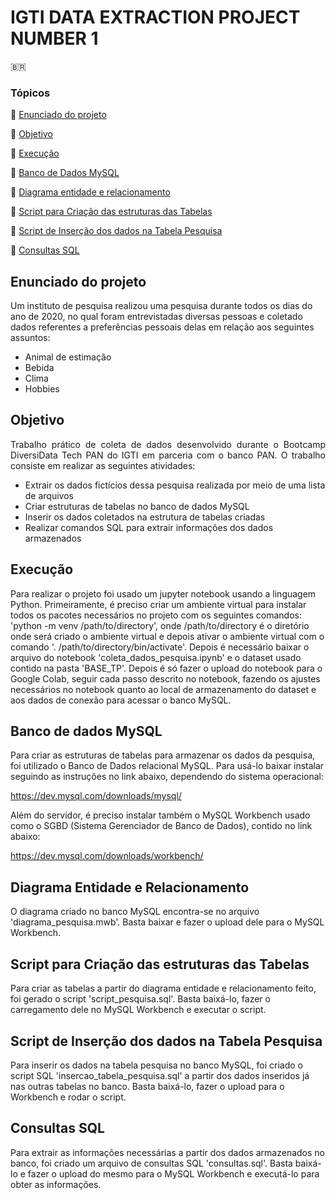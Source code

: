 # IGTI DATA EXTRACTION PROJECT NUMBER 1

🇧🇷
### Tópicos 

:small_blue_diamond: [Enunciado do projeto](#enunciado-do-projeto)

:small_blue_diamond: [Objetivo](#objetivo)

:small_blue_diamond: [Execução](#execução)

:small_blue_diamond: [Banco de Dados MySQL](#banco-de-dados-mysql)

:small_blue_diamond: [Diagrama entidade e relacionamento](#diagrama-entidade-e-relacionamento)

:small_blue_diamond: [Script para Criação das estruturas das Tabelas](#script-para-criação-das-estruturas-das-tabelas)

:small_blue_diamond: [Script de Inserção dos dados na Tabela Pesquisa](#script-de-inserção-dos-dados-na-tabela-pesquisa)

:small_blue_diamond: [Consultas SQL](#consultas-sql)


## Enunciado do projeto
 Um instituto de pesquisa realizou uma pesquisa durante todos os dias do ano de 2020, no qual foram entrevistadas diversas pessoas e coletado dados            referentes a preferências pessoais delas em relação aos seguintes assuntos:
  * Animal de estimação
  * Bebida
  * Clima
  * Hobbies

## Objetivo

<p align="justify">
  Trabalho prático de coleta de dados desenvolvido durante o Bootcamp DiversiData Tech PAN do IGTI em parceria com o banco PAN.
  O trabalho consiste em realizar as seguintes atividades:
  
  * Extrair os dados fictícios dessa pesquisa realizada por meio de uma lista de arquivos
  * Criar estruturas de tabelas no banco de dados MySQL
  * Inserir os dados coletados na estrutura de tabelas criadas
  * Realizar comandos SQL para extrair informações dos dados armazenados
  
  </p>
 
## Execução
  Para realizar o projeto foi usado um jupyter notebook usando a linguagem Python. 
  Primeiramente, é preciso criar um ambiente virtual para instalar todos os pacotes necessários no projeto com os seguintes comandos: 
  'python -m venv /path/to/directory', onde /path/to/directory é o diretório onde será criado o ambiente virtual e depois ativar o ambiente virtual com o comando '.      /path/to/directory/bin/activate'.
  Depois é necessário baixar o arquivo do notebook 'coleta_dados_pesquisa.ipynb' e o dataset usado contido na pasta 'BASE_TP'. Depois é só fazer o upload do notebook     para o Google Colab, seguir cada passo descrito no notebook, fazendo os ajustes necessários no notebook quanto ao local de armazenamento do dataset e aos dados de     conexão para acessar o banco MySQL.
  
 
 ## Banco de dados MySQL
  Para criar as estruturas de tabelas para armazenar os dados da pesquisa, foi utilizado o Banco de Dados relacional MySQL. Para usá-lo baixar instalar seguindo as       instruções no link abaixo, dependendo do sistema operacional:
  
  https://dev.mysql.com/downloads/mysql/
  
  
  Além do servidor, é preciso instalar também o MySQL Workbench usado como o SGBD (Sistema Gerenciador de Banco de Dados), contido no link abaixo:
  
  https://dev.mysql.com/downloads/workbench/
  
  
  ## Diagrama Entidade e Relacionamento 
   O diagrama criado no banco MySQL encontra-se no arquivo 'diagrama_pesquisa.mwb'. Basta baixar e fazer o upload dele para o MySQL Workbench.
  
  ## Script para Criação das estruturas das Tabelas
  Para criar as tabelas a partir do diagrama entidade e relacionamento feito, foi gerado o script 'script_pesquisa.sql'. Basta baixá-lo, fazer o carregamento dele no
  MySQL Workbench e executar o script.
  
  ## Script de Inserção dos dados na Tabela Pesquisa
  Para inserir os dados na tabela pesquisa no banco MySQL, foi criado o script SQL 'insercao_tabela_pesquisa.sql' a partir dos dados inseridos já nas outras tabelas no banco. Basta baixá-lo, fazer o upload para o Workbench e rodar o script.
  
  ## Consultas SQL 
  
  Para extrair as informações necessárias a partir dos dados armazenados no banco, foi criado um arquivo de consultas SQL 'consultas.sql'. Basta baixá-lo e fazer o upload do mesmo para o MySQL Workbench e executá-lo para obter as informações.


